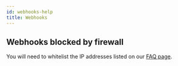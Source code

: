 ```yaml
---
id: webhooks-help
title: Webhooks
---
```


## Webhooks blocked by firewall

You will need to whitelist the IP addresses listed on our [FAQ page](https://pactflow.io/faq/#ip-address-whitelist).
